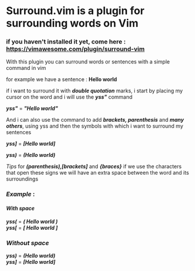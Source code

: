 # Surround.vim is a plugin for surrounding words on Vim

### if you haven't installed it yet, come here : https://vimawesome.com/plugin/surround-vim

With this plugin you can surround words or sentences with a simple command in vim

for example we have a sentence : **Hello world** 

if i want to surround it with ***double quotation*** marks, i start by placing my cursor on the word and i will use the ***yss"*** command

***yss"*** = ***"Hello world"***

And i can also use the command to add ***brackets, parenthesis*** and ***many others***, using yss and then the symbols with which i want to surround my sentences

***yss]*** = ***[Hello world]***

***yss)*** = ***(Hello world)***

*Tips* for ***(parenthesis),[brackets]*** and ***{braces}*** if we use the characters that open these signs we will have an extra space between the word and its surroundings

### ***Example*** : 

#### ***With space***

***yss(*** = ***( Hello world )***  
***yss[*** = ***[ Hello world ]***

### ***Without space***

***yss)*** = ***(Hello world)***  
***yss]*** = ***[Hello world]***
